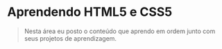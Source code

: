 # Aprendendo HTML5 e CSS5

> Nesta área eu posto o conteúdo que aprendo em ordem
> junto com seus projetos de aprendizagem.
